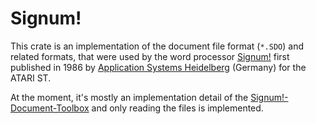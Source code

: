 # Signum!

This crate is an implementation of the document file format (`*.SDO`)
and related formats, that were used by the word processor [Signum!]
first published in 1986 by [Application Systems Heidelberg][ASH] (Germany)
for the ATARI ST.

At the moment, it's mostly an implementation detail of the
[Signum!-Document-Toolbox][SDO-Tool] and only reading the
files is implemented.

[Signum!]: https://de.wikipedia.org/wiki/Signum_(Textverarbeitungsprogramm)
[ASH]: https://application-systems.de
[SDO-Tool]: https://xiphoseer.github.io/sdo-tool